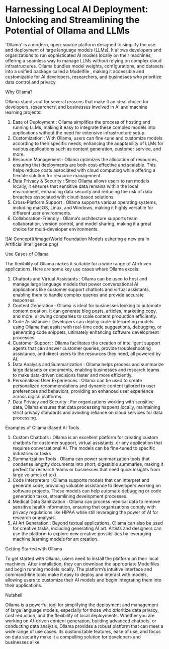 # Harnessing Local AI Deployment: Unlocking and Streamlining the Potential of Ollama and LLMs

'Ollama' is a modern, open-source platform designed to simplify the use and deployment of large language models (LLMs). It allows developers and organizations to run sophisticated AI models locally on their machines, offering a seamless way to manage LLMs without relying on complex cloud infrastructures. Ollama bundles model weights, configurations, and datasets into a unified package called a  Modelfile , making it accessible and customizable for AI developers, researchers, and businesses who prioritize data control and privacy.

  Why Ollama?

Ollama stands out for several reasons that make it an ideal choice for developers, researchers, and businesses involved in AI and machine learning projects:

1.  Ease of Deployment : Ollama simplifies the process of hosting and running LLMs, making it easy to integrate these complex models into applications without the need for extensive infrastructure setup.
2.  Customization : With Ollama, users can fine-tune and customize models according to their specific needs, enhancing the adaptability of LLMs for various applications such as content generation, customer service, and more.
3.  Resource Management : Ollama optimizes the allocation of resources, ensuring that deployments are both cost-effective and scalable. This helps reduce costs associated with cloud computing while offering a flexible solution for resource management.
4.  Data Privacy & Security : Since Ollama allows users to run models locally, it ensures that sensitive data remains within the local environment, enhancing data security and reducing the risk of data breaches associated with cloud-based solutions.
5.  Cross-Platform Support : Ollama supports various operating systems, including macOS, Linux, and Windows, making it highly versatile for different user environments.
6.  Collaboration-Friendly : Ollama’s architecture supports team collaboration, version control, and model sharing, making it a great choice for multi-developer environments.

![AI Concept](/image/World Foundation Models ushering a new era in Artificial Intelligence.png)

  Use Cases of Ollama

The flexibility of Ollama makes it suitable for a wide range of AI-driven applications. Here are some key use cases where Ollama excels:

1.  Chatbots and Virtual Assistants : Ollama can be used to host and manage large language models that power conversational AI applications like customer support chatbots and virtual assistants, enabling them to handle complex queries and provide accurate responses.
2.  Content Generation : Ollama is ideal for businesses looking to automate content creation. It can generate blog posts, articles, marketing copy, and more, allowing companies to scale content production efficiently.
3.  Code Assistance : Developers can deploy code-interpreting models using Ollama that assist with real-time code suggestions, debugging, or generating code snippets, ultimately enhancing software development processes.
4.  Customer Support : Ollama facilitates the creation of intelligent support agents that can answer customer queries, provide troubleshooting assistance, and direct users to the resources they need, all powered by AI.
5.  Data Analysis and Summarization : Ollama helps process and summarize large datasets or documents, enabling businesses and research teams to make data-driven decisions faster and more efficiently.
6.  Personalized User Experiences : Ollama can be used to create personalized recommendations and dynamic content tailored to user preferences and behaviors, providing an enhanced user experience across digital platforms.
7.  Data Privacy and Security : For organizations working with sensitive data, Ollama ensures that data processing happens locally, maintaining strict privacy standards and avoiding reliance on cloud services for data processing.

  Examples of Ollama-Based AI Tools

1.  Custom Chatbots : Ollama is an excellent platform for creating custom chatbots for customer support, virtual assistants, or any application that requires conversational AI. The models can be fine-tuned to specific industries or tasks.
2.  Summarization Tools : Ollama can power summarization tools that condense lengthy documents into short, digestible summaries, making it perfect for research teams or businesses that need quick insights from large volumes of text.
3.  Code Interpreters : Ollama supports models that can interpret and generate code, providing valuable assistance to developers working on software projects. These models can help automate debugging or code generation tasks, streamlining development processes.
4.  Medical Data Sanitization : Ollama can process medical data to remove sensitive health information, ensuring that organizations comply with privacy regulations like HIPAA while still leveraging the power of AI for research or analysis.
5.  AI Art Generation : Beyond textual applications, Ollama can also be used for creative tasks, including generating AI art. Artists and designers can use the platform to explore new creative possibilities by leveraging machine learning models for art creation.

  Getting Started with Ollama

To get started with Ollama, users need to install the platform on their local machines. After installation, they can download the appropriate Modelfiles and begin running models locally. The platform’s intuitive interface and command-line tools make it easy to deploy and interact with models, allowing users to customize their AI models and begin integrating them into their applications.

  Nutshell

Ollama is a powerful tool for simplifying the deployment and management of large language models, especially for those who prioritize data privacy, cost reduction, and the flexibility of local deployments. Whether you are working on AI-driven content generation, building advanced chatbots, or conducting data analysis, Ollama provides a robust platform that can meet a wide range of use cases. Its customizable features, ease of use, and focus on data security make it a compelling solution for developers and businesses alike.
